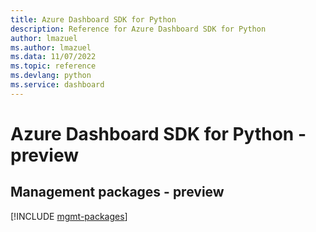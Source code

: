 ```yaml
---
title: Azure Dashboard SDK for Python
description: Reference for Azure Dashboard SDK for Python
author: lmazuel
ms.author: lmazuel
ms.data: 11/07/2022
ms.topic: reference
ms.devlang: python
ms.service: dashboard
---
```

# Azure Dashboard SDK for Python - preview

## Management packages - preview
[!INCLUDE [mgmt-packages](dashboard-mgmt-index.md)]
